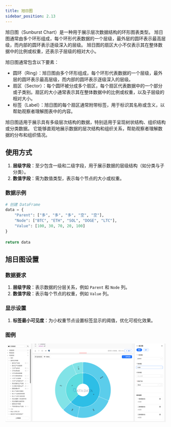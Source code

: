 ```yaml
---
title: 旭日图
sidebar_position: 2.13
---
```


旭日图（Sunburst Chart）是一种用于展示层次数据结构的环形图表类型。
旭日图通常由多个环形组成，每个环形代表数据的一个层级，最外层的圆环表示最高层级，而内部的圆环表示逐级深入的层级。
旭日图的扇区大小不仅表示其在整体数据中的比例或权重，还表示子层级的相对大小。

旭日图通常包含以下要素：

- 圆环（Ring）：旭日图由多个环形组成，每个环形代表数据的一个层级，最外层的圆环表示最高层级，而内部的圆环表示逐级深入的层级。
- 扇区（Sector）：每个圆环被分成多个扇区，每个扇区代表数据中的一个部分或子类别。扇区的大小通常表示其在整体数据中的比例或权重，以及子层级的相对大小。
- 标签（Label）：旭日图的每个扇区通常附带标签，用于标识其名称或含义，以帮助观察者理解图表中的内容。

旭日图适用于展示具有多级层次结构的数据，特别适用于呈现树状结构、组织结构或分类数据。
它能够直观地展示数据的层次结构和组织关系，帮助观察者理解数据的分布和组织情况。



## 使用方式


1. **层级字段**：至少包含一级和二级字段，用于展示数据的层级结构（如分类与子分类）。  
2. **数值字段**：需为数值类型，表示每个节点的大小或权重。  



### 数据示例



```py
# 创建 DataFrame
data = {
    "Parent": ["多", "多", "多", "空", "空"],
    "Node": ["BTC", "ETH", "SOL", "DOGE", "LTC"],
    "Value": [100, 30, 70, 20, 100]
}

return data
```


## 旭日图设置

### 数据要求

1. **层级字段**：表示数据的分层关系，例如 `Parent` 和 `Node` 列。  
2. **数值字段**：表示每个节点的权重，例如 `Value` 列。  


### 显示设置

1. **标签最小可见度**：为小权重节点设置标签显示的阈值，优化可视化效果。  




### 图例


![旭日图](./sunburst.png)

